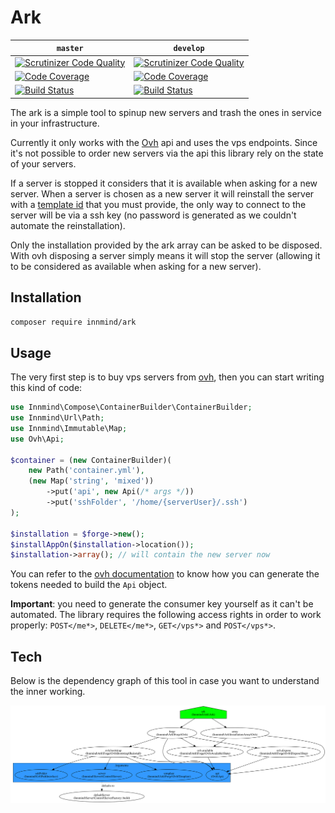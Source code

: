 # Ark

| `master` | `develop` |
|----------|-----------|
| [![Scrutinizer Code Quality](https://scrutinizer-ci.com/g/Innmind/Ark/badges/quality-score.png?b=master)](https://scrutinizer-ci.com/g/Innmind/Http/?branch=master) | [![Scrutinizer Code Quality](https://scrutinizer-ci.com/g/Innmind/Ark/badges/quality-score.png?b=develop)](https://scrutinizer-ci.com/g/Innmind/Http/?branch=develop) |
| [![Code Coverage](https://scrutinizer-ci.com/g/Innmind/Ark/badges/coverage.png?b=master)](https://scrutinizer-ci.com/g/Innmind/Http/?branch=master) | [![Code Coverage](https://scrutinizer-ci.com/g/Innmind/Ark/badges/coverage.png?b=develop)](https://scrutinizer-ci.com/g/Innmind/Http/?branch=develop) |
| [![Build Status](https://scrutinizer-ci.com/g/Innmind/Ark/badges/build.png?b=master)](https://scrutinizer-ci.com/g/Innmind/Http/build-status/master) | [![Build Status](https://scrutinizer-ci.com/g/Innmind/Ark/badges/build.png?b=develop)](https://scrutinizer-ci.com/g/Innmind/Http/build-status/develop) |

The ark is a simple tool to spinup new servers and trash the ones in service in your infrastructure.

Currently it only works with the [Ovh](https://ovh.com) api and uses the vps endpoints. Since it's not possible to order new servers via the api this library rely on the state of your servers.

If a server is stopped it considers that it is available when asking for a new server. When a server is chosen as a new server it will reinstall the server with a [template id](https://eu.api.ovh.com/console/#/vps/%7BserviceName%7D/templates#GET) that you must provide, the only way to connect to the server will be via a ssh key (no password is generated as we couldn't automate the reinstallation).

Only the installation provided by the ark array can be asked to be disposed. With ovh disposing a server simply means it will stop the server (allowing it to be considered as available when asking for a new server).

## Installation

```sh
composer require innmind/ark
```

## Usage

The very first step is to buy vps servers from [ovh](https://www.ovh.com/fr/vps/), then you can start writing this kind of code:

```php
use Innmind\Compose\ContainerBuilder\ContainerBuilder;
use Innmind\Url\Path;
use Innmind\Immutable\Map;
use Ovh\Api;

$container = (new ContainerBuilder)(
    new Path('container.yml'),
    (new Map('string', 'mixed'))
        ->put('api', new Api(/* args */))
        ->put('sshFolder', '/home/{serverUser}/.ssh')
);

$installation = $forge->new();
$installAppOn($installation->location());
$installation->array(); // will contain the new server now
```

You can refer to the [ovh documentation](https://api.ovh.com/g934.first_step_with_api) to know how you can generate the tokens needed to build the `Api` object.

**Important**: you need to generate the consumer key yourself as it can't be automated. The library requires the following access rights in order to work properly: `POST</me*>`, `DELETE</me*>`, `GET</vps*>` and `POST</vps*>`.

## Tech

Below is the dependency graph of this tool in case you want to understand the inner working.

![](graph.svg)
